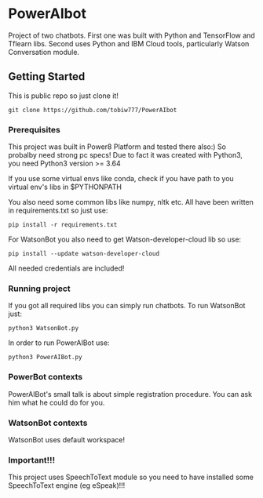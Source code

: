 # PowerAIbot
Project of two chatbots. First one was built with Python and TensorFlow and Tflearn libs.
Second uses Python and IBM Cloud tools, particularly Watson Conversation module.
## Getting Started
This is public repo so just clone it!
```
git clone https://github.com/tobiw777/PowerAIbot
```
### Prerequisites
This project was built in Power8 Platform and tested there also:) So probalby need strong pc specs!
Due to fact it was created with Python3, you need Python3 version >= 3.64

If you use some virtual envs like conda, check if you have path to you virtual env's libs in $PYTHONPATH

You also need some common libs like numpy, nltk etc. All have been written in requirements.txt so just use:
```
pip install -r requirements.txt
```
For WatsonBot you also need to get Watson-developer-cloud lib so use:
```
pip install --update watson-developer-cloud
```
All needed credentials are included!
### Running project
If you got all required libs you can simply run chatbots.
To run WatsonBot just:
```
python3 WatsonBot.py
```
In order to run PowerAIBot use:
```
python3 PowerAIBot.py
```
### PowerBot contexts
PowerAIBot's small talk is about simple registration procedure. You can ask him what he could do for you.
### WatsonBot contexts
WatsonBot uses default workspace!
### Important!!!
This project uses SpeechToText module so you need to have installed some SpeechToText engine (eg eSpeak)!!!
